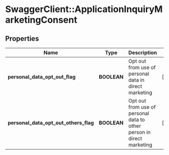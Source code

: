 # SwaggerClient::ApplicationInquiryMarketingConsent

## Properties
Name | Type | Description | Notes
------------ | ------------- | ------------- | -------------
**personal_data_opt_out_flag** | **BOOLEAN** | Opt out from use of personal data in direct marketing | [optional] 
**personal_data_opt_out_others_flag** | **BOOLEAN** | Opt out from use of personal data to other person in direct marketing | [optional] 

